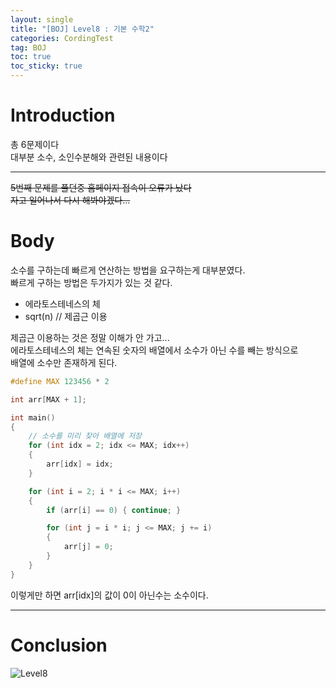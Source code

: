 ```yaml
---
layout: single
title: "[BOJ] Level8 : 기본 수학2"
categories: CordingTest
tag: BOJ
toc: true
toc_sticky: true
---
```


# Introduction
총 6문제이다 <br>
대부분 소수, 소인수분해와 관련된 내용이다 <br>
***

<del>
5번째 문제를 풀던중 홈페이지 접속이 오류가 났다 <br>
자고 일어나서 다시 해봐야겠다...
</del>

# Body
소수를 구하는데 빠르게 연산하는 방법을 요구하는게 대부분였다. <br>
빠르게 구하는 방법은 두가지가 있는 것 같다. <br>
 - 에라토스테네스의 체
 - sqrt(n) // 제곱근 이용

제곱근 이용하는 것은 정말 이해가 안 가고... <br>
에라토스테네스의 체는 연속된 숫자의 배열에서 소수가 아닌 수를 빼는 방식으로 <br>
배열에 소수만 존재하게 된다. <br>

```c++
#define MAX 123456 * 2

int arr[MAX + 1];

int main()
{
	// 소수를 미리 찾아 배열에 저장
	for (int idx = 2; idx <= MAX; idx++)
	{
		arr[idx] = idx;
	}

	for (int i = 2; i * i <= MAX; i++)
	{
		if (arr[i] == 0) { continue; }

		for (int j = i * i; j <= MAX; j += i)
		{
			arr[j] = 0;
		}
	}
}
```
이렇게만 하면 arr[idx]의 값이 0이 아닌수는 소수이다.
***

# Conclusion
![Level8](https://user-images.githubusercontent.com/97664446/168414172-030e2a41-24c7-4971-8744-15490015dab3.PNG)